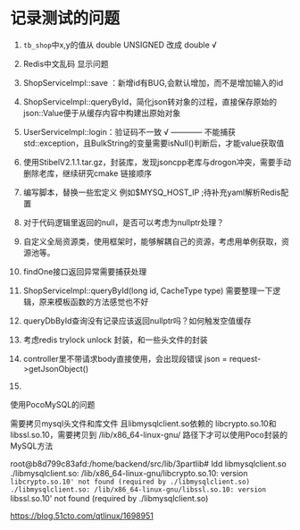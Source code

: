 # 记录测试的问题

1. `tb_shop`中x,y的值从 double UNSIGNED 改成 double  √
2. Redis中文乱码 显示问题
3. ShopServiceImpl::save ：新增id有BUG,会默认增加，而不是增加输入的id
4. ShopServiceImpl::queryById，简化json转对象的过程，直接保存原始的json::Value便于从缓存内容中构建出原始对象
5. UserServiceImpl::login：验证码不一致   √  ———— 不能捕获std::exception，且BulkString的变量需要isNull()判断后，才能value获取值
6. 使用StibelV2.1.1.tar.gz，封装库，发现jsoncpp老库与drogon冲突，需要手动删除老库，继续研究cmake 链接顺序
7. 编写脚本，替换一些宏定义 例如$MYSQ_HOST_IP ;待补充yaml解析Redis配置
8. 对于代码逻辑里返回的null，是否可以考虑为nullptr处理？
9. 自定义全局资源类，使用框架时，能够解耦自己的资源，考虑用单例获取，资源池等。
10. findOne接口返回异常需要捕获处理
11. ShopServiceImpl::queryById(long id, CacheType type) 需要整理一下逻辑，原来模板函数的方法感觉也不好
12. queryDbById查询没有记录应该返回nullptr吗？如何触发空值缓存
13. 考虑redis trylock unlock 封装，和一些头文件的封装
15. controller里不带请求body直接使用，会出现段错误  json = request->getJsonObject()

14.
使用PocoMySQL的问题

需要拷贝mysql头文件和库文件
且libmysqlclient.so依赖的 libcrypto.so.10和libssl.so.10，需要拷贝到 /lib/x86_64-linux-gnu/ 路径下才可以使用Poco封装的MySQL方法


root@b8d799c83afd:/home/backend/src/lib/3partlib# ldd libmysqlclient.so
./libmysqlclient.so: /lib/x86_64-linux-gnu/libcrypto.so.10: version `libcrypto.so.10' not found (required by ./libmysqlclient.so)
./libmysqlclient.so: /lib/x86_64-linux-gnu/libssl.so.10: version `libssl.so.10' not found (required by ./libmysqlclient.so)


https://blog.51cto.com/qtlinux/1698951


